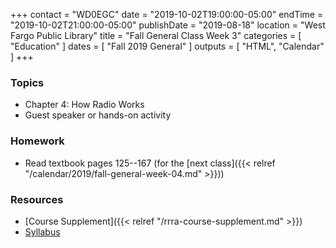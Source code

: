 +++
contact = "WD0EGC"
date = "2019-10-02T19:00:00-05:00"
endTime = "2019-10-02T21:00:00-05:00"
publishDate = "2019-08-18"
location = "West Fargo Public Library"
title = "Fall General Class Week 3"
categories = [ "Education" ]
dates = [ "Fall 2019 General" ]
outputs = [ "HTML", "Calendar" ]
+++
### Topics

* Chapter 4: How Radio Works
* Guest speaker or hands-on activity

### Homework

* Read textbook pages 125--167 (for the [next class]({{< relref "/calendar/2019/fall-general-week-04.md" >}}))

### Resources

* [Course Supplement]({{< relref "/rrra-course-supplement.md" >}})
* [Syllabus](/s/fXT3KpheEuGOXBG)
